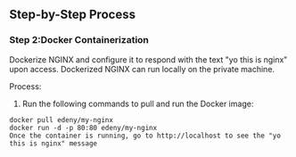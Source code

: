 ####
## Step-by-Step Process
### Step 2:Docker Containerization

Dockerize NGINX and configure it to respond with the text "yo this is nginx" upon access.
Dockerized NGINX can run locally on the private machine.

Process:
1. Run the following commands to pull and run the Docker image:

```hcl
docker pull edeny/my-nginx
docker run -d -p 80:80 edeny/my-nginx
Once the container is running, go to http://localhost to see the "yo this is nginx" message
